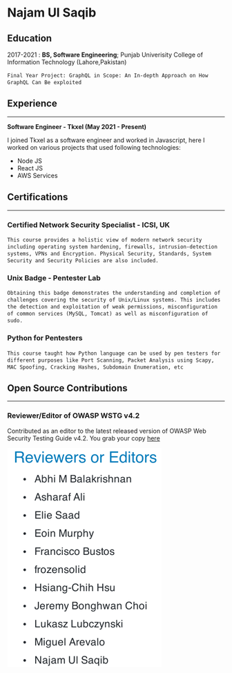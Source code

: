 # Najam Ul Saqib

## Education

2017-2021 : **BS, Software Engineering**; Punjab Univerisity College of Information Technology (Lahore,Pakistan)

    Final Year Project: GraphQL in Scope: An In-depth Approach on How GraphQL Can Be exploited

## Experience

---

**Software Engineer - Tkxel (May 2021 - Present)**

I joined Tkxel as a software engineer and worked in Javascript, here I worked on various projects that used following technologies:

- Node JS
- React JS
- AWS Services

## Certifications

---

### Certified Network Security Specialist - ICSI, UK

    This course provides a holistic view of modern network security including operating system hardening, firewalls, intrusion-detection systems, VPNs and Encryption. Physical Security, Standards, System Security and Security Policies are also included.

### Unix Badge - Pentester Lab

    Obtaining this badge demonstrates the understanding and completion of challenges covering the security of Unix/Linux systems. This includes the detection and exploitation of weak permissions, misconfiguration of common services (MySQL, Tomcat) as well as misconfiguration of sudo.

### Python for Pentesters

    This course taught how Python language can be used by pen testers for different purposes like Port Scanning, Packet Analysis using Scapy, MAC Spoofing, Cracking Hashes, Subdomain Enumeration, etc

## Open Source Contributions

---

### Reviewer/Editor of OWASP WSTG v4.2

Contributed as an editor to the latest released version of OWASP Web Security Testing Guide v4.2. You grab your copy [here](https://t.co/BSTLgoKpBV?amp=1)

![Snapshot of WSTG Handbook](/assets/images/owasp-credit.png)
